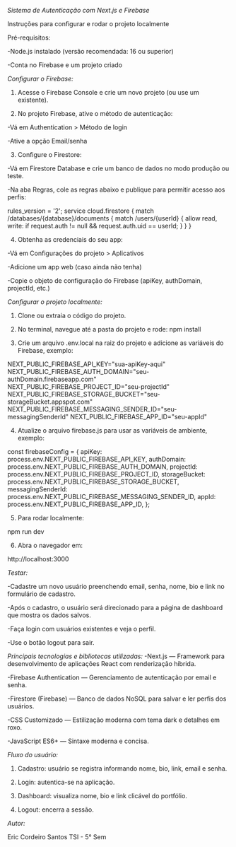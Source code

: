 *Sistema de Autenticação com Next.js e Firebase*

Instruções para configurar e rodar o projeto localmente

Pré-requisitos:

 -Node.js instalado (versão recomendada: 16 ou superior)

 -Conta no Firebase e um projeto criado

*Configurar o Firebase:*

1. Acesse o Firebase Console e crie um novo projeto (ou use um existente).

2. No projeto Firebase, ative o método de autenticação:

 -Vá em Authentication > Método de login

 -Ative a opção Email/senha

3. Configure o Firestore:

 -Vá em Firestore Database e crie um banco de dados no modo produção ou teste.

 -Na aba Regras, cole as regras abaixo e publique para permitir acesso aos perfis:

rules_version = '2';
service cloud.firestore {
  match /databases/{database}/documents {
    match /users/{userId} {
      allow read, write: if request.auth != null && request.auth.uid == userId;
    }
  }
}

4. Obtenha as credenciais do seu app:

 -Vá em Configurações do projeto > Aplicativos

 -Adicione um app web (caso ainda não tenha)

 -Copie o objeto de configuração do Firebase (apiKey, authDomain, projectId, etc.)

*Configurar o projeto localmente:*

1. Clone ou extraia o código do projeto.

2. No terminal, navegue até a pasta do projeto e rode:
npm install

3. Crie um arquivo .env.local na raiz do projeto e adicione as variáveis do Firebase, exemplo:

NEXT_PUBLIC_FIREBASE_API_KEY="sua-apiKey-aqui"
NEXT_PUBLIC_FIREBASE_AUTH_DOMAIN="seu-authDomain.firebaseapp.com"
NEXT_PUBLIC_FIREBASE_PROJECT_ID="seu-projectId"
NEXT_PUBLIC_FIREBASE_STORAGE_BUCKET="seu-storageBucket.appspot.com"
NEXT_PUBLIC_FIREBASE_MESSAGING_SENDER_ID="seu-messagingSenderId"
NEXT_PUBLIC_FIREBASE_APP_ID="seu-appId"

4. Atualize o arquivo firebase.js para usar as variáveis de ambiente, exemplo:

const firebaseConfig = {
  apiKey: process.env.NEXT_PUBLIC_FIREBASE_API_KEY,
  authDomain: process.env.NEXT_PUBLIC_FIREBASE_AUTH_DOMAIN,
  projectId: process.env.NEXT_PUBLIC_FIREBASE_PROJECT_ID,
  storageBucket: process.env.NEXT_PUBLIC_FIREBASE_STORAGE_BUCKET,
  messagingSenderId: process.env.NEXT_PUBLIC_FIREBASE_MESSAGING_SENDER_ID,
  appId: process.env.NEXT_PUBLIC_FIREBASE_APP_ID,
};

5. Para rodar localmente:

npm run dev

6. Abra o navegador em:

http://localhost:3000

*Testar:*

 -Cadastre um novo usuário preenchendo email, senha, nome, bio e link no formulário de cadastro.

 -Após o cadastro, o usuário será direcionado para a página de dashboard que mostra os dados salvos.

 -Faça login com usuários existentes e veja o perfil.

 -Use o botão logout para sair.

*Principais tecnologias e bibliotecas utilizadas:*
 -Next.js — Framework para desenvolvimento de aplicações React com renderização híbrida.

 -Firebase Authentication — Gerenciamento de autenticação por email e senha.

 -Firestore (Firebase) — Banco de dados NoSQL para salvar e ler perfis dos usuários.

 -CSS Customizado — Estilização moderna com tema dark e detalhes em roxo.

 -JavaScript ES6+ — Sintaxe moderna e concisa.

 *Fluxo do usuário:*

1. Cadastro: usuário se registra informando nome, bio, link, email e senha.

2. Login: autentica-se na aplicação.

3. Dashboard: visualiza nome, bio e link clicável do portfólio.

4. Logout: encerra a sessão.

*Autor:*

Eric Cordeiro Santos
TSI - 5° Sem